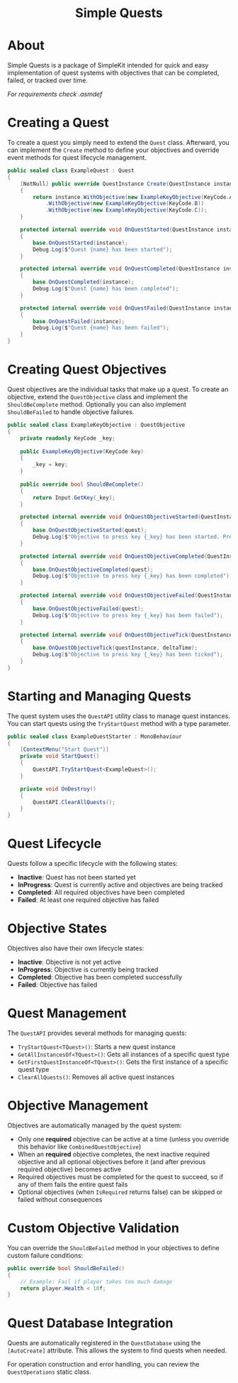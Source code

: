 <div align="center">
  <h1>Simple Quests</h1>
</div>

# About

Simple Quests is a package of SimpleKit intended for quick and easy implementation of quest systems with objectives that can be completed, failed, or tracked over time.

*For requirements check .asmdef*

# Creating a Quest

To create a quest you simply need to extend the `Quest` class. Afterward, you can implement the `Create` method to define your objectives and override event methods for quest lifecycle management.

```csharp
public sealed class ExampleQuest : Quest
{
    [NotNull] public override QuestInstance Create(QuestInstance instance)
    {
        return instance.WithObjective(new ExampleKeyObjective(KeyCode.A))
            .WithObjective(new ExampleKeyObjective(KeyCode.B))
            .WithObjective(new ExampleKeyObjective(KeyCode.C));
    }

    protected internal override void OnQuestStarted(QuestInstance instance)
    {
        base.OnQuestStarted(instance);
        Debug.Log($"Quest {name} has been started");
    }

    protected internal override void OnQuestCompleted(QuestInstance instance)
    {
        base.OnQuestCompleted(instance);
        Debug.Log($"Quest {name} has been completed");
    }

    protected internal override void OnQuestFailed(QuestInstance instance)
    {
        base.OnQuestFailed(instance);
        Debug.Log($"Quest {name} has been failed");
    }
}
```

# Creating Quest Objectives

Quest objectives are the individual tasks that make up a quest. To create an objective, extend the `QuestObjective` class and implement the `ShouldBeComplete` method. Optionally you can also implement `ShouldBeFailed` to handle objective failures.

```csharp
public sealed class ExampleKeyObjective : QuestObjective
{
    private readonly KeyCode _key;
    
    public ExampleKeyObjective(KeyCode key)
    {
        _key = key;
    }
    
    public override bool ShouldBeComplete()
    {
        return Input.GetKey(_key);
    }

    protected internal override void OnQuestObjectiveStarted(QuestInstance quest)
    {
        base.OnQuestObjectiveStarted(quest);
        Debug.Log($"Objective to press key {_key} has been started. Press key now");
    }

    protected internal override void OnQuestObjectiveCompleted(QuestInstance quest)
    {
        base.OnQuestObjectiveCompleted(quest);
        Debug.Log($"Objective to press key {_key} has been completed");
    }

    protected internal override void OnQuestObjectiveFailed(QuestInstance quest)
    {
        base.OnQuestObjectiveFailed(quest);
        Debug.Log($"Objective to press key {_key} has been failed");
    }

    protected internal override void OnQuestObjectiveTick(QuestInstance questInstance, float deltaTime)
    {
        base.OnQuestObjectiveTick(questInstance, deltaTime);
        Debug.Log($"Objective to press key {_key} has been ticked");
    }
}
```

# Starting and Managing Quests

The quest system uses the `QuestAPI` utility class to manage quest instances. You can start quests using the `TryStartQuest` method with a type parameter.

```csharp
public sealed class ExampleQuestStarter : MonoBehaviour
{
    [ContextMenu("Start Quest")]
    private void StartQuest()
    {
        QuestAPI.TryStartQuest<ExampleQuest>();
    }

    private void OnDestroy()
    {
        QuestAPI.ClearAllQuests();
    }
}
```

# Quest Lifecycle

Quests follow a specific lifecycle with the following states:
- **Inactive**: Quest has not been started yet
- **InProgress**: Quest is currently active and objectives are being tracked
- **Completed**: All required objectives have been completed
- **Failed**: At least one required objective has failed

# Objective States

Objectives also have their own lifecycle states:
- **Inactive**: Objective is not yet active
- **InProgress**: Objective is currently being tracked
- **Completed**: Objective has been completed successfully
- **Failed**: Objective has failed

# Quest Management

The `QuestAPI` provides several methods for managing quests:

- `TryStartQuest<TQuest>()`: Starts a new quest instance
- `GetAllInstancesOf<TQuest>()`: Gets all instances of a specific quest type
- `GetFirstQuestInstanceOf<TQuest>()`: Gets the first instance of a specific quest type
- `ClearAllQuests()`: Removes all active quest instances

# Objective Management

Objectives are automatically managed by the quest system:
- Only one **required** objective can be active at a time (unless you override this behavior like `CombinedQuestObjective`)
- When an **required** objective completes, the next inactive required objective and all optional objectives before it (and after previous required objective) becomes active
- Required objectives must be completed for the quest to succeed, so if any of them fails the entire quest fails
- Optional objectives (when `IsRequired` returns false) can be skipped or failed without consequences

# Custom Objective Validation

You can override the `ShouldBeFailed` method in your objectives to define custom failure conditions:

```csharp
public override bool ShouldBeFailed()
{
    // Example: Fail if player takes too much damage
    return player.Health < 10f;
}
```

# Quest Database Integration

Quests are automatically registered in the `QuestDatabase` using the `[AutoCreate]` attribute. This allows the system to find quests when needed.

For operation construction and error handling, you can review the `QuestOperations` static class.
